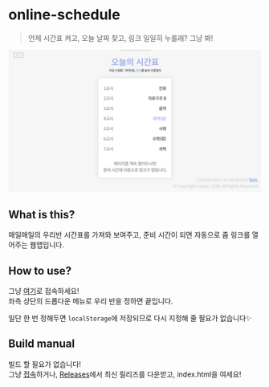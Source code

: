 # online-schedule
> 언제 시간표 켜고, 오늘 날짜 찾고, 링크 일일히 누를래? 그냥 봐!

![Online-schedule](resources/screenshot.png)

## What is this?

매일매일의 우리반 시간표를 가져와 보여주고, 준비 시간이 되면 자동으로 줌 링크를 열어주는 웹앱입니다.

## How to use?

그냥 [여기](https://schedule.coupy.dev/)로 접속하세요!   
좌측 상단의 드롭다운 메뉴로 우리 반을 정하면 끝입니다.

일단 한 번 정해두면 `localStorage`에 저장되므로 다시 지정해 줄 필요가 없습니다✨

## Build manual

빌드 할 필요가 없습니다!   
그냥 [접속](https://schedule.coupy.dev/)하거나, [Releases](https://github.com/HyeokjinKang/online-schedule/releases)에서 최신 릴리즈를 다운받고, index.html을 여세요!
